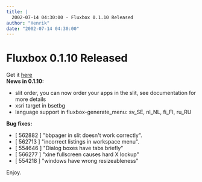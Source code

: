 ```yaml
---
title: |
  2002-07-14 04:30:00 - Fluxbox 0.1.10 Released
author: "Henrik"
date: "2002-07-14 04:30:00"
---
```


# Fluxbox 0.1.10 Released

Get it <a
href="http://prdownloads.sourceforge.net/fluxbox/fluxbox-0.1.10.tar.gz">here</a><br>
<b>News in 0.1.10:</b>
<ul>
<li>slit order, you can now order your apps in the slit,
     see documentation for more details<br>
<li>xsri target in bsetbg<br>
<li>language support in fluxbox-generate_menu: sv_SE, nl_NL, fi_FI, ru_RU<br>
</ul>
<b>Bug fixes:</b><br>
<ul>
 <li> [ 562882 ] "bbpager in slit doesn't work correctly".
 <li> [ 562713 ] "incorrect listings in workspace menu".
 <li> [ 554646 ] "Dialog boxes have tabs briefly"
 <li> [ 566277 ] "xine fullscreen causes hard X lockup"
 <li> [ 554218 ] "windows have wrong resizeableness"
</ul>
Enjoy.



